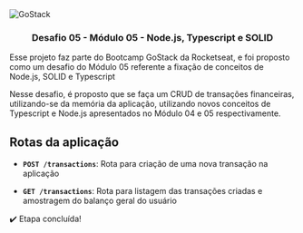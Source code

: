 <img alt="GoStack" src="https://storage.googleapis.com/golden-wind/bootcamp-gostack/header-desafios.png" />

<h3 align="center"> Desafio 05 - Módulo 05 - Node.js, Typescript e SOLID </h3>

<p>
  Esse projeto faz parte do Bootcamp GoStack da Rocketseat, e foi proposto como um desafio do Módulo 05 referente a fixação de conceitos de Node.js, SOLID e Typescript
</p>

<p>
  Nesse desafio, é proposto que se faça um CRUD de transações financeiras, utilizando-se da memória da aplicação, utilizando novos conceitos de Typescript e Node.js apresentados no Módulo 04 e 05 respectivamente.
</p>

## Rotas da aplicação

- **`POST /transactions`**: Rota para criação de uma nova transação na aplicação

- **`GET /transactions`**: Rota para listagem das transações criadas e amostragem do balanço geral do usuário

:heavy_check_mark: Etapa concluída!
